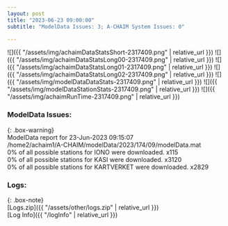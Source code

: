 ```yaml
---
layout: post
title: "2023-06-23 09:00:00"
subtitle: "ModelData Issues: 3; A-CHAIM System Issues: 0"

---
```


![]({{ "/assets/img/achaimDataStatsShort-2317409.png" | relative_url }})
![]({{ "/assets/img/achaimDataStatsLong00-2317409.png" | relative_url }})
![]({{ "/assets/img/achaimDataStatsLong01-2317409.png" | relative_url }})
![]({{ "/assets/img/achaimDataStatsLong02-2317409.png" | relative_url }})
![]({{ "/assets/img/modelDataDataStats-2317409.png" | relative_url }})
![]({{ "/assets/img/modelDataStationStats-2317409.png" | relative_url }})
![]({{ "/assets/img/achaimRunTime-2317409.png" | relative_url }})


### ModelData Issues:  
  
{: .box-warning}  
 ModelData report for 23-Jun-2023 09:15:07   
 /home2/achaim1/A-CHAIM/modelData/2023/174/09/modelData.mat   
 0% of all possible stations for IONO were downloaded. x115   
 0% of all possible stations for KASI were downloaded. x3120   
 0% of all possible stations for KARTVERKET were downloaded. x2829   
  


### Logs:  
  
{: .box-note}  
[Logs.zip]({{ "/assets/other/logs.zip" | relative_url }})  
[Log Info]({{ "/logInfo" | relative_url }})  
